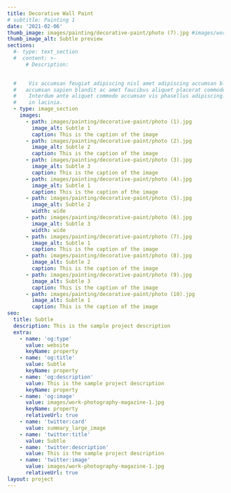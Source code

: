 ```yaml
---
title: Decorative Wall Paint
# subtitle: Painting 1
date: '2021-02-06'
thumb_image: images/painting/decorative-paint/photo (7).jpg #images/work-poster-1-thumb.jpg
thumb_image_alt: Subtle preview
sections: 
  #- type: text_section
  #  content: >-
      # Description:

      
  #    Vis accumsan feugiat adipiscing nisl amet adipiscing accumsan blandit
  #   accumsan sapien blandit ac amet faucibus aliquet placerat commodo.
  #    Interdum ante aliquet commodo accumsan vis phasellus adipiscing. Ornare a
  #    in lacinia.
  - type: image_section
    images: 
      - path: images/painting/decorative-paint/photo (1).jpg
        image_alt: Subtle 1
        caption: This is the caption of the image
      - path: images/painting/decorative-paint/photo (2).jpg
        image_alt: Subtle 2
        caption: This is the caption of the image
      - path: images/painting/decorative-paint/photo (3).jpg
        image_alt: Subtle 3
        caption: This is the caption of the image
      - path: images/painting/decorative-paint/photo (4).jpg
        image_alt: Subtle 1
        caption: This is the caption of the image
      - path: images/painting/decorative-paint/photo (5).jpg
        image_alt: Subtle 2
        width: wide
      - path: images/painting/decorative-paint/photo (6).jpg
        image_alt: Subtle 3
        width: wide
      - path: images/painting/decorative-paint/photo (7).jpg
        image_alt: Subtle 1
        caption: This is the caption of the image
      - path: images/painting/decorative-paint/photo (8).jpg
        image_alt: Subtle 2
        caption: This is the caption of the image
      - path: images/painting/decorative-paint/photo (9).jpg
        image_alt: Subtle 3
        caption: This is the caption of the image
      - path: images/painting/decorative-paint/photo (10).jpg
        image_alt: Subtle 1
        caption: This is the caption of the image
seo:
  title: Subtle
  description: This is the sample project description
  extra:
    - name: 'og:type'
      value: website
      keyName: property
    - name: 'og:title'
      value: Subtle
      keyName: property
    - name: 'og:description'
      value: This is the sample project description
      keyName: property
    - name: 'og:image'
      value: images/work-photography-magazine-1.jpg
      keyName: property
      relativeUrl: true
    - name: 'twitter:card'
      value: summary_large_image
    - name: 'twitter:title'
      value: Subtle
    - name: 'twitter:description'
      value: This is the sample project description
    - name: 'twitter:image'
      value: images/work-photography-magazine-1.jpg
      relativeUrl: true
layout: project
---
```

